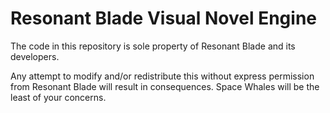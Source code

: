# Resonant Blade Visual Novel Engine
The code in this repository is sole property of Resonant Blade and its developers.

Any attempt to modify and/or redistribute this without express permission from Resonant Blade will result in consequences. Space Whales will be the least of your concerns.
